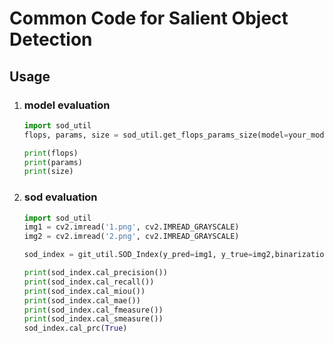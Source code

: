 # Common Code for Salient Object Detection



## Usage



1. ### model evaluation

   ```python
   import sod_util
   flops, params, size = sod_util.get_flops_params_size(model=your_model, input_size=(3,224,224), as_strings=True, print_per_layer_stat=False) 
   
   print(flops)
   print(params)
   print(size)
   ```

2. ### sod evaluation
   ```python
   import sod_util
   img1 = cv2.imread('1.png', cv2.IMREAD_GRAYSCALE)
   img2 = cv2.imread('2.png', cv2.IMREAD_GRAYSCALE)
   
   sod_index = git_util.SOD_Index(y_pred=img1, y_true=img2,binarization=True)
   
   print(sod_index.cal_precision())
   print(sod_index.cal_recall())
   print(sod_index.cal_miou())
   print(sod_index.cal_mae())
   print(sod_index.cal_fmeasure())
   print(sod_index.cal_smeasure())
   sod_index.cal_prc(True)
   ```
